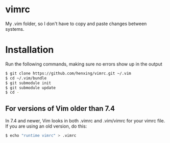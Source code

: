 # vimrc
My .vim folder, so I don't have to copy and paste changes between systems.

# Installation
Run the following commands, making sure no errors show up in the output

```bash
$ git clone https://github.com/henxing/vimrc.git ~/.vim
$ cd ~/.vim/bundle
$ git submodule init
$ git submodule update
$ cd -
```

## For versions of Vim older than 7.4
In 7.4 and newer, Vim looks in both .vimrc and .vim/vimrc for your vimrc file.
If you are using an old version, do this:

```bash
$ echo "runtime vimrc" > .vimrc
```

